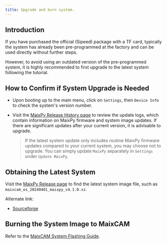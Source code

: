 ```yaml
---
title: Upgrade and burn system.
---
```


## Introduction

If you have purchased the official (Sipeed) package with a TF card, typically the system has already been pre-programmed at the factory and can be used directly without further steps.

However, to avoid using an outdated version of the pre-programmed system, it is highly recommended to first upgrade to the latest system following the tutorial.

## How to Confirm if System Upgrade is Needed

* Upon booting up to the main menu, click on `Settings`, then `Device Info` to check the system's version number.
* Visit the [MaixPy Release History page](https://github.com/sipeed/MaixPy/releases) to review the update logs, which contain information on MaixPy firmware and system image updates. If there are significant updates after your current version, it is advisable to upgrade.
  
  > If the latest system update only includes routine MaixPy firmware updates compared to your current system, you may choose not to upgrade. You can simply update `MaixPy` separately in `Settings` under `Update MaixPy`.

## Obtaining the Latest System

Visit the [MaixPy Release page](https://github.com/sipeed/MaixPy/releases) to find the latest system image file, such as `maixcam_os_20240401_maixpy_v4.1.0.xz`.

Alternate link:
* [Sourceforge](https://sourceforge.net/projects/maixpy/files/)

## Burning the System Image to MaixCAM

Refer to the [MaixCAM System Flashing Guide](https://wiki.sipeed.com/hardware/zh/maixcam/os.html).

